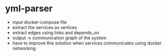 # yml-parser
- input docker-compose file
- extract the services as vertices
- extract edges using links and depends_on
- output -> communication graph of the system
- have to improve this solution when services communicates using docker networking

